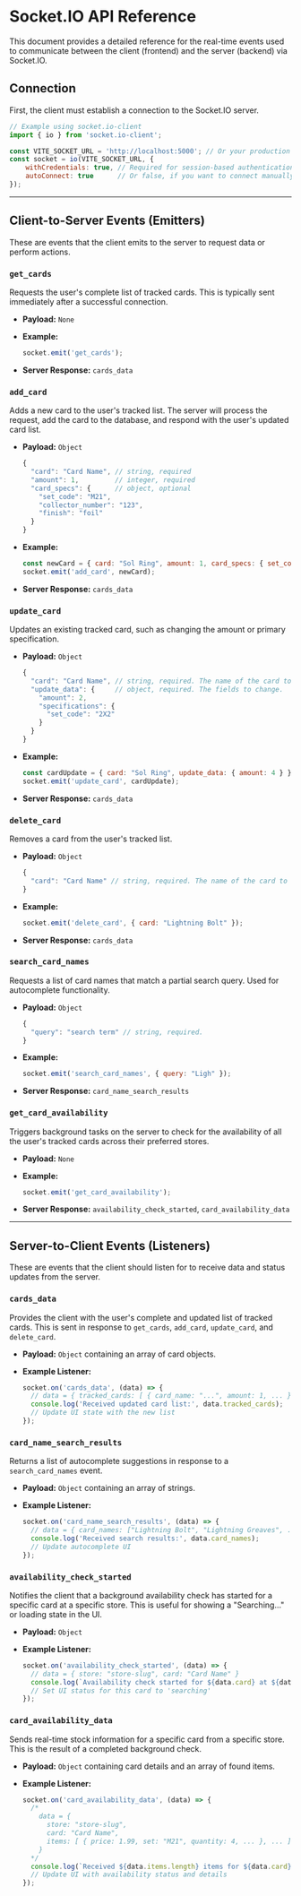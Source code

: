 # Socket.IO API Reference

This document provides a detailed reference for the real-time events used to communicate between the client (frontend) and the server (backend) via Socket.IO.

## Connection

First, the client must establish a connection to the Socket.IO server.

```javascript
// Example using socket.io-client
import { io } from 'socket.io-client';

const VITE_SOCKET_URL = 'http://localhost:5000'; // Or your production server URL
const socket = io(VITE_SOCKET_URL, {
    withCredentials: true, // Required for session-based authentication
    autoConnect: true      // Or false, if you want to connect manually with socket.connect()
});
```

---

## Client-to-Server Events (Emitters)

These are events that the client emits to the server to request data or perform actions.

### `get_cards`

Requests the user's complete list of tracked cards. This is typically sent immediately after a successful connection.

* **Payload:** `None`
* **Example:**

    ```javascript
    socket.emit('get_cards');
    ```

* **Server Response:** `cards_data`

### `add_card`

Adds a new card to the user's tracked list. The server will process the request, add the card to the database, and respond with the user's updated card list.

* **Payload:** `Object`

    ```javascript
    {
      "card": "Card Name", // string, required
      "amount": 1,         // integer, required
      "card_specs": {      // object, optional
        "set_code": "M21",
        "collector_number": "123",
        "finish": "foil"
      }
    }
    ```

* **Example:**

    ```javascript
    const newCard = { card: "Sol Ring", amount: 1, card_specs: { set_code: "C21" } };
    socket.emit('add_card', newCard);
    ```

* **Server Response:** `cards_data`

### `update_card`

Updates an existing tracked card, such as changing the amount or primary specification.

* **Payload:** `Object`

    ```javascript
    {
      "card": "Card Name", // string, required. The name of the card to update.
      "update_data": {     // object, required. The fields to change.
        "amount": 2,
        "specifications": {
          "set_code": "2X2"
        }
      }
    }
    ```

* **Example:**

    ```javascript
    const cardUpdate = { card: "Sol Ring", update_data: { amount: 4 } };
    socket.emit('update_card', cardUpdate);
    ```

* **Server Response:** `cards_data`

### `delete_card`

Removes a card from the user's tracked list.

* **Payload:** `Object`

    ```javascript
    {
      "card": "Card Name" // string, required. The name of the card to delete.
    }
    ```

* **Example:**

    ```javascript
    socket.emit('delete_card', { card: "Lightning Bolt" });
    ```

* **Server Response:** `cards_data`

### `search_card_names`

Requests a list of card names that match a partial search query. Used for autocomplete functionality.

* **Payload:** `Object`

    ```javascript
    {
      "query": "search term" // string, required.
    }
    ```

* **Example:**

    ```javascript
    socket.emit('search_card_names', { query: "Ligh" });
    ```

* **Server Response:** `card_name_search_results`

### `get_card_availability`

Triggers background tasks on the server to check for the availability of all the user's tracked cards across their preferred stores.

* **Payload:** `None`
* **Example:**

    ```javascript
    socket.emit('get_card_availability');
    ```

* **Server Response:** `availability_check_started`, `card_availability_data`

---

## Server-to-Client Events (Listeners)

These are events that the client should listen for to receive data and status updates from the server.

### `cards_data`

Provides the client with the user's complete and updated list of tracked cards. This is sent in response to `get_cards`, `add_card`, `update_card`, and `delete_card`.

* **Payload:** `Object` containing an array of card objects.
* **Example Listener:**

    ```javascript
    socket.on('cards_data', (data) => {
      // data = { tracked_cards: [ { card_name: "...", amount: 1, ... }, ... ] }
      console.log('Received updated card list:', data.tracked_cards);
      // Update UI state with the new list
    });
    ```

### `card_name_search_results`

Returns a list of autocomplete suggestions in response to a `search_card_names` event.

* **Payload:** `Object` containing an array of strings.
* **Example Listener:**

    ```javascript
    socket.on('card_name_search_results', (data) => {
      // data = { card_names: ["Lightning Bolt", "Lightning Greaves", ...] }
      console.log('Received search results:', data.card_names);
      // Update autocomplete UI
    });
    ```

### `availability_check_started`

Notifies the client that a background availability check has started for a specific card at a specific store. This is useful for showing a "Searching..." or loading state in the UI.

* **Payload:** `Object`
* **Example Listener:**

    ```javascript
    socket.on('availability_check_started', (data) => {
      // data = { store: "store-slug", card: "Card Name" }
      console.log(`Availability check started for ${data.card} at ${data.store}.`);
      // Set UI status for this card to 'searching'
    });
    ```

### `card_availability_data`

Sends real-time stock information for a specific card from a specific store. This is the result of a completed background check.

* **Payload:** `Object` containing card details and an array of found items.
* **Example Listener:**

    ```javascript
    socket.on('card_availability_data', (data) => {
      /*
        data = {
          store: "store-slug",
          card: "Card Name",
          items: [ { price: 1.99, set: "M21", quantity: 4, ... }, ... ]
        }
      */
      console.log(`Received ${data.items.length} items for ${data.card} from ${data.store}.`);
      // Update UI with availability status and details
    });
    ```
